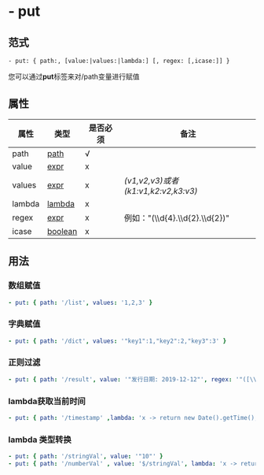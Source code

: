 # \- put

## 范式
```
- put: { path:, [value:|values:|lambda:] [, regex: [,icase:]] }
```
您可以通过**put**标签来对/path变量进行赋值

## 属性
| 属性 | 类型 | 是否必须 | 备注 |
|--------|--------|--------|--------|
|   path   | [path](datatype.md)  | √ |   |
|   value   | [expr](datatype.md)  | x  |   |
|   values   | [expr](datatype.md)  | x | *(v1,v2,v3)或者(k1:v1,k2:v2,k3:v3)*  |
|   lambda   | [lambda](datatype.md)  |  x |   |
|   regex   | [expr](datatype.md)  |  x | 例如："(\\\d{4}.\\\d{2}.\\\d{2})"  |
|   icase   | [boolean](datatype.md)  |  x |   |

## 用法
### 数组赋值
```yaml
- put: { path: '/list', values: '1,2,3' }
```
### 字典赋值
```yaml
- put: { path: '/dict', values: '"key1":1,"key2":2,"key3":3' }
```
### 正则过滤
```yaml
- put: { path: '/result', value: '"发行日期: 2019-12-12"', regex: '"([\\d|\\-]+)"' }
```
### lambda获取当前时间
```yaml
- put: { path: '/timestamp' ,lambda: 'x -> return new Date().getTime();' }
```
### lambda 类型转换
```yaml
- put: { path: '/stringVal', value: '"10"' }
- put: { path: '/numberVal' , value: '$/stringVal', lambda: 'x -> return Number(x);' }
```